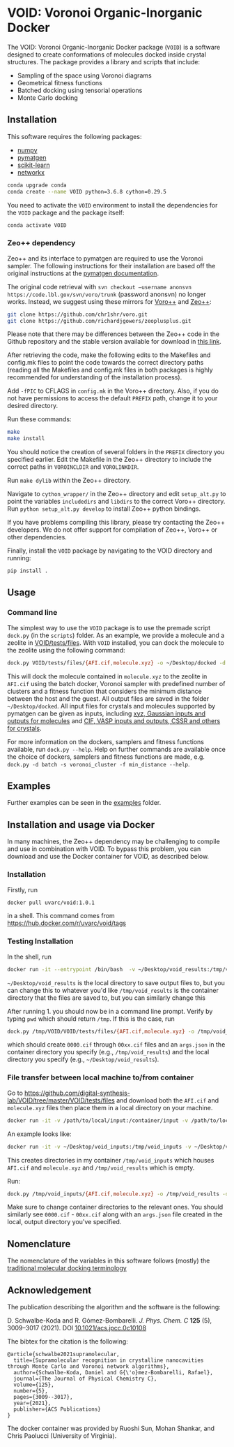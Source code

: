 # VOID: Voronoi Organic-Inorganic Docker

The VOID: Voronoi Organic-Inorganic Docker package (`VOID`) is a software designed to create conformations of molecules docked inside crystal structures. The package provides a library and scripts that include:
 - Sampling of the space using Voronoi diagrams
 - Geometrical fitness functions
 - Batched docking using tensorial operations
 - Monte Carlo docking

## Installation

This software requires the following packages:
- [numpy](https://numpy.org/)
- [pymatgen](https://pymatgen.org)
- [scikit-learn](https://scikit-learn.org/stable/)
- [networkx](https://networkx.github.io/)

```bash
conda upgrade conda
conda create --name VOID python=3.6.8 cython=0.29.5
```

You need to activate the `VOID` environment to install the dependencies for the `VOID` package and the package itself:

```bash
conda activate VOID
```

### Zeo++ dependency

Zeo++ and its interface to pymatgen are required to use the Voronoi sampler. The following instructions for their installation are based off the original instructions at the [pymatgen documentation](https://pymatgen.org/pymatgen.io.zeopp.html#zeo-installation-steps).

The original code retrieval with  `svn checkout –username anonsvn https://code.lbl.gov/svn/voro/trunk` (password anonsvn) no longer works. Instead, we suggest using these mirrors for [Voro++](https://github.com/chr1shr/voro) and [Zeo++](https://github.com/richardjgowers/zeoplusplus):

```bash
git clone https://github.com/chr1shr/voro.git
git clone https://github.com/richardjgowers/zeoplusplus.git
```

Please note that there may be differences between the Zeo++ code in the Github repository and the stable version available for download in [this link](http://www.maciejharanczyk.info/Zeopp/).

After retrieving the code, make the following edits to the Makefiles and config.mk files to point the code towards the correct directory paths (reading all the Makefiles and config.mk files in both packages is highly recommended for understanding of the installation process).

Add `-fPIC` to CFLAGS in `config.mk` in the Voro++ directory. Also, if you do not have permissions to access the default `PREFIX` path, change it to your desired directory.

Run these commands:

```bash
make
make install
```

You should notice the creation of several folders in the `PREFIX` directory you specified earlier. Edit the Makefile in the Zeo++ directory to include the correct paths in `VOROINCLDIR` and `VOROLINKDIR`.

Run `make dylib` within the Zeo++ directory.

Navigate to `cython_wrapper/` in the Zeo++ directory and edit `setup_alt.py` to point the variables `includedirs` and `libdirs` to the correct Voro++ directory. Run `python setup_alt.py develop` to install Zeo++ python bindings.

If you have problems compiling this library, please try contacting the Zeo++ developers. We do not offer support for compilation of Zeo++, Voro++ or other dependencies.

Finally, install the `VOID` package by navigating to the VOID directory and running:

```bash
pip install .
```

## Usage

### Command line
The simplest way to use the `VOID` package is to use the premade script `dock.py` (in the `scripts`) folder. As an example, we provide a molecule and a zeolite in [VOID/tests/files](VOID/tests/files). With `VOID` installed, you can dock the molecule to the zeolite using the following command:

```bash
dock.py VOID/tests/files/{AFI.cif,molecule.xyz} -o ~/Desktop/docked -d batch -s voronoi_cluster -f min_distance
```

This will dock the molecule contained in `molecule.xyz` to the zeolite in `AFI.cif` using the batch docker, Voronoi sampler with predefined number of clusters and a fitness function that considers the minimum distance between the host and the guest. All output files are saved in the folder `~/Desktop/docked`. All input files for crystals and molecules supported by pymatgen can be given as inputs, including [xyz, Gaussian inputs and outputs for molecules](https://pymatgen.org/pymatgen.core.structure.html#pymatgen.core.structure.IMolecule.from_file) and [CIF, VASP inputs and outputs, CSSR and others for crystals](https://pymatgen.org/pymatgen.core.structure.html#pymatgen.core.structure.IStructure.from_file).

For more information on the dockers, samplers and fitness functions available, run `dock.py --help`. Help on further commands are available once the choice of dockers, samplers and fitness functions are made, e.g. `dock.py -d batch -s voronoi_cluster -f min_distance --help`.

## Examples

Further examples can be seen in the [examples](examples/README.md) folder.

## Installation and usage via Docker

In many machines, the Zeo++ dependency may be challenging to compile and use in combination with VOID.
To bypass this problem, you can download and use the Docker container for VOID, as described below.


### Installation

Firstly, run

```bash
docker pull uvarc/void:1.0.1
```

in a shell. This command comes from https://hub.docker.com/r/uvarc/void/tags

### Testing Installation

In the shell, run

```bash
docker run -it --entrypoint /bin/bash  -v ~/Desktop/void_results:/tmp/void_results uvarc/void:1.0.1
```

`~/Desktop/void_results` is the local directory to save output files to, but you can change this to whatever you'd like
`/tmp/void_results` is the container directory that the files are saved to, but you can similarly change this

After running 1. you should now be in a command line prompt. Verify by typing `pwd` which should return `/tmp`. If this is the case, run

```bash
dock.py /tmp/VOID/VOID/tests/files/{AFI.cif,molecule.xyz} -o /tmp/void_results -d batch -s voronoi_cluster -f min_distance
```

which should create `0000.cif` through `00xx.cif` files and an `args.json` in the container directory you specify (e.g., `/tmp/void_results`) and the local directory you specify (e.g., `~/Desktop/void_results`).

### File transfer between local machine to/from container

Go to <https://github.com/digital-synthesis-lab/VOID/tree/master/VOID/tests/files> and download both the `AFI.cif` and `molecule.xyz` files then place them in a local directory on your machine.

```bash
docker run -it -v /path/to/local/input:/container/input -v /path/to/local/output:/container/output --entrypoint /bin/bash uvarc/void:1.0.1
```

An example looks like:

```bash
docker run -it -v ~/Desktop/void_inputs:/tmp/void_inputs -v ~/Desktop/void_results:/tmp/void_results --entrypoint /bin/bash uvarc/void:1.0.1
```

This creates directories in my container `/tmp/void_inputs` which houses `AFI.cif` and `molecule.xyz` and `/tmp/void_results` which is empty.

Run:

```bash
dock.py /tmp/void_inputs/{AFI.cif,molecule.xyz} -o /tmp/void_results -d batch -s voronoi_cluster -f min_distance
```

Make sure to change container directories to the relevant ones. You should similarly see `0000.cif` - `00xx.cif` along with an `args.json` file created in the local, output directory you've specified.

## Nomenclature

The nomenclature of the variables in this software follows (mostly) the [traditional molecular docking terminology](https://en.wikipedia.org/wiki/Docking_(molecular))

## Acknowledgement

The publication describing the algorithm and the software is the following:

D. Schwalbe-Koda and R. Gómez-Bombarelli. _J. Phys. Chem. C_ **125** (5), 3009–3017 (2021). DOI [10.1021/acs.jpcc.0c10108](https://doi.org/10.1021/acs.jpcc.0c10108)

The bibtex for the citation is the following:

```
@article{schwalbe2021supramolecular,
  title={Supramolecular recognition in crystalline nanocavities through Monte Carlo and Voronoi network algorithms},
  author={Schwalbe-Koda, Daniel and G{\'o}mez-Bombarelli, Rafael},
  journal={The Journal of Physical Chemistry C},
  volume={125},
  number={5},
  pages={3009--3017},
  year={2021},
  publisher={ACS Publications}
}
```

The docker container was provided by Ruoshi Sun, Mohan Shankar, and Chris Paolucci (University of Virginia).
